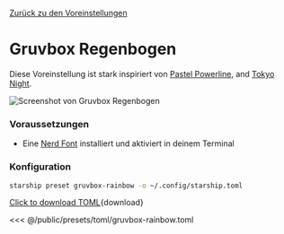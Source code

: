 [Zurück zu den Voreinstellungen](./#gruvbox-rainbow)

# Gruvbox Regenbogen

Diese Voreinstellung ist stark inspiriert von [Pastel Powerline](./pastel-powerline.md), and [Tokyo Night](./tokyo-night.md).

![Screenshot von Gruvbox Regenbogen](/presets/img/gruvbox-rainbow.png)

### Voraussetzungen

- Eine [Nerd Font](https://www.nerdfonts.com/) installiert und aktiviert in deinem Terminal

### Konfiguration

```sh
starship preset gruvbox-rainbow -o ~/.config/starship.toml
```

[Click to download TOML](/presets/toml/gruvbox-rainbow.toml){download}

<<< @/public/presets/toml/gruvbox-rainbow.toml
